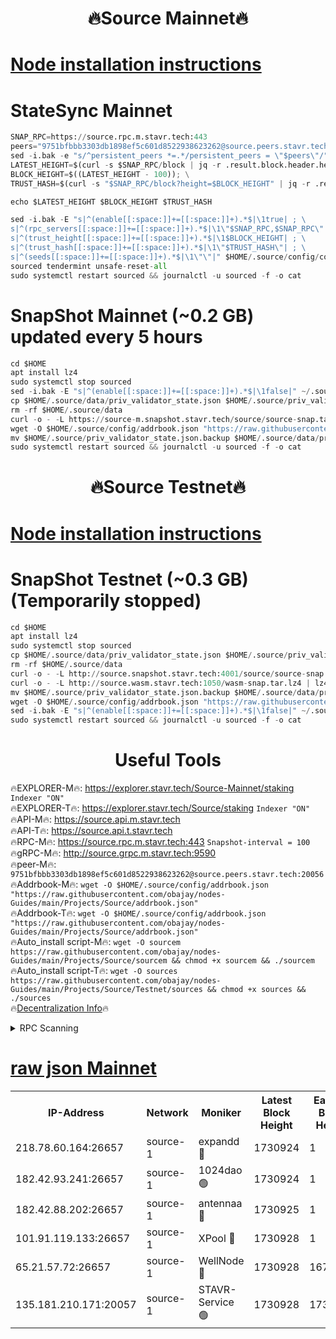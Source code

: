 <h1 align="center"> 🔥Source Mainnet🔥</h1>

[Node installation instructions](https://github.com/obajay/nodes-Guides/tree/main/Projects/Source)
=

# StateSync Mainnet 
```python
SNAP_RPC=https://source.rpc.m.stavr.tech:443
peers="9751bfbbb3303db1898ef5c601d8522938623262@source.peers.stavr.tech:20056"
sed -i.bak -e "s/^persistent_peers *=.*/persistent_peers = \"$peers\"/" $HOME/.source/config/config.toml
LATEST_HEIGHT=$(curl -s $SNAP_RPC/block | jq -r .result.block.header.height); \
BLOCK_HEIGHT=$((LATEST_HEIGHT - 100)); \
TRUST_HASH=$(curl -s "$SNAP_RPC/block?height=$BLOCK_HEIGHT" | jq -r .result.block_id.hash)

echo $LATEST_HEIGHT $BLOCK_HEIGHT $TRUST_HASH

sed -i.bak -E "s|^(enable[[:space:]]+=[[:space:]]+).*$|\1true| ; \
s|^(rpc_servers[[:space:]]+=[[:space:]]+).*$|\1\"$SNAP_RPC,$SNAP_RPC\"| ; \
s|^(trust_height[[:space:]]+=[[:space:]]+).*$|\1$BLOCK_HEIGHT| ; \
s|^(trust_hash[[:space:]]+=[[:space:]]+).*$|\1\"$TRUST_HASH\"| ; \
s|^(seeds[[:space:]]+=[[:space:]]+).*$|\1\"\"|" $HOME/.source/config/config.toml
sourced tendermint unsafe-reset-all
sudo systemctl restart sourced && journalctl -u sourced -f -o cat
```

# SnapShot Mainnet (~0.2 GB) updated every 5 hours
```python
cd $HOME
apt install lz4
sudo systemctl stop sourced
sed -i.bak -E "s|^(enable[[:space:]]+=[[:space:]]+).*$|\1false|" ~/.source/config/config.toml
cp $HOME/.source/data/priv_validator_state.json $HOME/.source/priv_validator_state.json.backup
rm -rf $HOME/.source/data
curl -o - -L https://source-m.snapshot.stavr.tech/source/source-snap.tar.lz4 | lz4 -c -d - | tar -x -C $HOME/.source --strip-components 2
wget -O $HOME/.source/config/addrbook.json "https://raw.githubusercontent.com/obajay/nodes-Guides/main/Projects/Source/addrbook.json"
mv $HOME/.source/priv_validator_state.json.backup $HOME/.source/data/priv_validator_state.json
sudo systemctl restart sourced && journalctl -u sourced -f -o cat
```

<h1 align="center"> 🔥Source Testnet🔥</h1>

[Node installation instructions](https://github.com/obajay/nodes-Guides/tree/main/Projects/Source/Testnet)
=

# SnapShot Testnet (~0.3 GB)  (Temporarily stopped)
```python
cd $HOME
apt install lz4
sudo systemctl stop sourced
cp $HOME/.source/data/priv_validator_state.json $HOME/.source/priv_validator_state.json.backup
rm -rf $HOME/.source/data
curl -o - -L http://source.snapshot.stavr.tech:4001/source/source-snap.tar.lz4 | lz4 -c -d - | tar -x -C $HOME/.source --strip-components 2
curl -o - -L http://source.wasm.stavr.tech:1050/wasm-snap.tar.lz4 | lz4 -c -d - | tar -x -C $HOME/.source/data --strip-components 3
mv $HOME/.source/priv_validator_state.json.backup $HOME/.source/data/priv_validator_state.json
wget -O $HOME/.source/config/addrbook.json "https://raw.githubusercontent.com/obajay/nodes-Guides/main/Projects/Source/addrbook.json"
sed -i.bak -E "s|^(enable[[:space:]]+=[[:space:]]+).*$|\1false|" ~/.source/config/config.toml
sudo systemctl restart sourced && journalctl -u sourced -f -o cat
```
<h1 align="center"> Useful Tools</h1>

🔥EXPLORER-M🔥:    https://explorer.stavr.tech/Source-Mainnet/staking    `Indexer "ON"` \
🔥EXPLORER-T🔥:    https://explorer.stavr.tech/Source/staking            `Indexer "ON"` \
🔥API-M🔥:         https://source.api.m.stavr.tech \
🔥API-T🔥:         https://source.api.t.stavr.tech \
🔥RPC-M🔥:         https://source.rpc.m.stavr.tech:443              `Snapshot-interval = 100` \
🔥gRPC-M🔥:        http://source.grpc.m.stavr.tech:9590 \
🔥peer-M🔥:        `9751bfbbb3303db1898ef5c601d8522938623262@source.peers.stavr.tech:20056` \
🔥Addrbook-M🔥: `wget -O $HOME/.source/config/addrbook.json "https://raw.githubusercontent.com/obajay/nodes-Guides/main/Projects/Source/addrbook.json"` \
🔥Addrbook-T🔥: `wget -O $HOME/.source/config/addrbook.json "https://raw.githubusercontent.com/obajay/nodes-Guides/main/Projects/Source/addrbook.json"` \
🔥Auto_install script-M🔥: `wget -O sourcem https://raw.githubusercontent.com/obajay/nodes-Guides/main/Projects/Source/sourcem && chmod +x sourcem && ./sourcem` \
🔥Auto_install script-T🔥: `wget -O sources https://raw.githubusercontent.com/obajay/nodes-Guides/main/Projects/Source/Testnet/sources && chmod +x sources && ./sources` \
🔥[Decentralization Info](https://github.com/obajay/StateSync-snapshots/tree/main/Projects/Source/Decentralization)🔥

<details>
<summary>RPC Scanning</summary>

<h2 align="center"> We scan nodes in real time every 4 hours. And we provide the final result of RPC endpoints.
We cannot influence the operation of these nodes in any way. </h2>


```python
If Voting Power is higher than 0 --> then the Node is a validator of the network and may be subject to attack and be a potential threat to the chain.
```
```python
We marked such validators with a red symbol
```

</details>

[raw json Mainnet](https://rpc-check.sourcem.stavr.tech/sourcem/rpc-sourcem-result.json)
=


<table><tr><th>IP-Address</th><th>Network</th><th>Moniker</th><th>Latest Block Height</th><th>Earliest Block Height</th><th>Catching Up</th><th>Tx Index</th><th>Voting Power</th><th>Scan Time</th></tr><tr><td>218.78.60.164:26657</td><td>source-1</td><td>expandd 🔴</td><td>1730924</td><td>1</td><td>False</td><td>on</td><td>9247</td><td>2024-02-01T09:26:49.507400302UTC</td></tr><tr><td>182.42.93.241:26657</td><td>source-1</td><td>1024dao 🟢</td><td>1730924</td><td>1</td><td>False</td><td>on</td><td>0</td><td>2024-02-01T09:26:50.984571536UTC</td></tr><tr><td>182.42.88.202:26657</td><td>source-1</td><td>antennaa 🔴</td><td>1730925</td><td>1</td><td>False</td><td>on</td><td>5610</td><td>2024-02-01T09:26:52.396520245UTC</td></tr><tr><td>101.91.119.133:26657</td><td>source-1</td><td>XPool 🔴</td><td>1730928</td><td>1</td><td>False</td><td>on</td><td>151553</td><td>2024-02-01T09:27:13.037914676UTC</td></tr><tr><td>65.21.57.72:26657</td><td>source-1</td><td>WellNode 🔴</td><td>1730928</td><td>1675851</td><td>False</td><td>off</td><td>133744</td><td>2024-02-01T09:27:11.591830733UTC</td></tr><tr><td>135.181.210.171:20057</td><td>source-1</td><td>STAVR-Service 🟢</td><td>1730928</td><td>1730001</td><td>False</td><td>on</td><td>0</td><td>2024-02-01T09:27:11.163373185UTC</td></tr></table>
